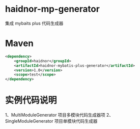 # haidnor-mp-generator
集成 mybaits plus 代码生成器

# Maven
```xml
<dependency>
    <groupId>haidnor</groupId>
    <artifactId>haidnor-mybatis-plus-generator</artifactId>
    <version>1.0</version>
    <scope>test</scope>
</dependency>
```

# 实例代码说明
1、MultiModuleGenerator 项目多模块代码生成器项
2、SingleModuleGenerator 项目单模块代码生成器
